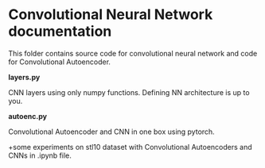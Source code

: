 # Convolutional Neural Network documentation

This folder contains source code for convolutional neural network and code for Convolutional Autoencoder.

__layers.py__

CNN layers using only numpy functions. Defining NN architecture is up to you.

__autoenc.py__

Convolutional Autoencoder and CNN in one box using pytorch.

+some experiments on stl10 dataset with Convolutional Autoencoders and CNNs in .ipynb file.
